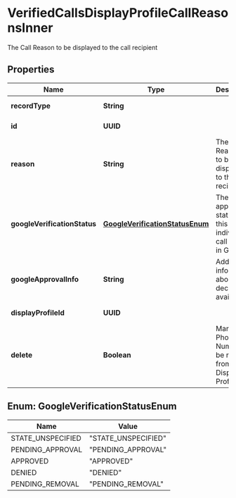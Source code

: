 

# VerifiedCallsDisplayProfileCallReasonsInner

The Call Reason to be displayed to the call recipient

## Properties

| Name | Type | Description | Notes |
|------------ | ------------- | ------------- | -------------|
|**recordType** | **String** |  |  [optional] [readonly] |
|**id** | **UUID** |  |  [optional] [readonly] |
|**reason** | **String** | The Call Reason text to be displayed to the call recipient |  [optional] |
|**googleVerificationStatus** | [**GoogleVerificationStatusEnum**](#GoogleVerificationStatusEnum) | The approval status of this individual call reason in Google |  [optional] [readonly] |
|**googleApprovalInfo** | **String** | Additional information about the decision, if available. |  [optional] [readonly] |
|**displayProfileId** | **UUID** |  |  [optional] [readonly] |
|**delete** | **Boolean** | Marks the Phone Number to be removed from the Display Profile |  [optional] |



## Enum: GoogleVerificationStatusEnum

| Name | Value |
|---- | -----|
| STATE_UNSPECIFIED | &quot;STATE_UNSPECIFIED&quot; |
| PENDING_APPROVAL | &quot;PENDING_APPROVAL&quot; |
| APPROVED | &quot;APPROVED&quot; |
| DENIED | &quot;DENIED&quot; |
| PENDING_REMOVAL | &quot;PENDING_REMOVAL&quot; |




